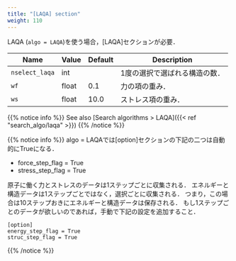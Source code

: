 ```yaml
---
title: "[LAQA] section"
weight: 110
---
```


 LAQA (`algo = LAQA`)を使う場合，[LAQA]セクションが必要．

| Name | Value | Default | Description |
| ---- | ----- | ------- | ----------- |
| `nselect_laqa` | int |  | 1度の選択で選ばれる構造の数．  |
| `wf` | float | 0.1  | 力の項の重み．  |
| `ws` | float | 10.0  | ストレス項の重み．  |

{{% notice info %}}
See also [Search algorithms > LAQA]({{< ref "search_algo/laqa" >}})
{{% /notice %}}

{{% notice info %}}
algo = LAQAでは[option]セクションの下記の二つは自動的にTrueになる．
- force_step_flag = True
- stress_step_flag = True

原子に働く力とストレスのデータは1ステップごとに収集される．
エネルギーと構造データは1ステップごとではなく，選択ごとに収集される．
つまり，この場合は10ステップおきにエネルギーと構造データは保存される．
もし1ステップごとのデータが欲しいのであれば，手動で下記の設定を追加すること．
```
[option]
energy_step_flag = True
struc_step_flag = True
```
{{% /notice %}}